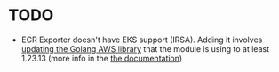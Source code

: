 # TODO 

- ECR Exporter doesn't have EKS support (IRSA). Adding it involves [updating the Golang AWS library](https://github.com/ministryofjustice/prometheus_ecr_exporter/blob/master/go.mod#L6) that the module is using to at least 1.23.13 (more info in the [the documentation](https://docs.aws.amazon.com/eks/latest/userguide/iam-roles-for-service-accounts-minimum-sdk.html))
